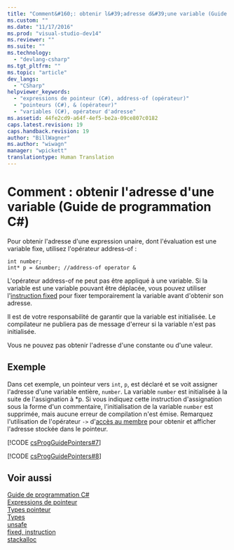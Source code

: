```yaml
---
title: "Comment&#160;: obtenir l&#39;adresse d&#39;une variable (Guide de programmation C#) | Microsoft Docs"
ms.custom: ""
ms.date: "11/17/2016"
ms.prod: "visual-studio-dev14"
ms.reviewer: ""
ms.suite: ""
ms.technology: 
  - "devlang-csharp"
ms.tgt_pltfrm: ""
ms.topic: "article"
dev_langs: 
  - "CSharp"
helpviewer_keywords: 
  - "expressions de pointeur (C#), address-of (opérateur)"
  - "pointeurs (C#), & (opérateur)"
  - "variables (C#), opérateur d'adresse"
ms.assetid: 44fe2cd9-a64f-4ef5-be2a-09ce807c0182
caps.latest.revision: 19
caps.handback.revision: 19
author: "BillWagner"
ms.author: "wiwagn"
manager: "wpickett"
translationtype: Human Translation
---
```

# Comment&#160;: obtenir l&#39;adresse d&#39;une variable (Guide de programmation C#)
Pour obtenir l'adresse d'une expression unaire, dont l'évaluation est une variable fixe, utilisez l'opérateur address\-of :  
  
```  
int number;  
int* p = &number; //address-of operator &  
```  
  
 L'opérateur address\-of ne peut pas être appliqué à une variable.  Si la variable est une variable pouvant être déplacée, vous pouvez utiliser l'[instruction fixed](../../../csharp/language-reference/keywords/fixed-statement.md) pour fixer temporairement la variable avant d'obtenir son adresse.  
  
 Il est de votre responsabilité de garantir que la variable est initialisée.  Le compilateur ne publiera pas de message d'erreur si la variable n'est pas initialisée.  
  
 Vous ne pouvez pas obtenir l'adresse d'une constante ou d'une valeur.  
  
## Exemple  
 Dans cet exemple, un pointeur vers `int`, `p`, est déclaré et se voit assigner l'adresse d'une variable entière, `number`.  La variable `number` est initialisée à la suite de l'assignation à \*p.  Si vous indiquez cette instruction d'assignation sous la forme d'un commentaire, l'initialisation de la variable `number` est supprimée, mais aucune erreur de compilation n'est émise.  Remarquez l'utilisation de l'opérateur `->` d'[accès au membre](../../../csharp/programming-guide/unsafe-code-pointers/how-to-access-a-member-with-a-pointer.md) pour obtenir et afficher l'adresse stockée dans le pointeur.  
  
 [!CODE [csProgGuidePointers#7](../CodeSnippet/VS_Snippets_VBCSharp/csProgGuidePointers#7)]  
  
 [!CODE [csProgGuidePointers#8](../CodeSnippet/VS_Snippets_VBCSharp/csProgGuidePointers#8)]  
  
## Voir aussi  
 [Guide de programmation C\#](../../../csharp/programming-guide/index.md)   
 [Expressions de pointeur](../../../csharp/programming-guide/unsafe-code-pointers/pointer-expressions.md)   
 [Types pointeur](../../../csharp/programming-guide/unsafe-code-pointers/pointer-types.md)   
 [Types](../../../csharp/language-reference/keywords/types.md)   
 [unsafe](../../../csharp/language-reference/keywords/unsafe.md)   
 [fixed, instruction](../../../csharp/language-reference/keywords/fixed-statement.md)   
 [stackalloc](../../../csharp/language-reference/keywords/stackalloc.md)